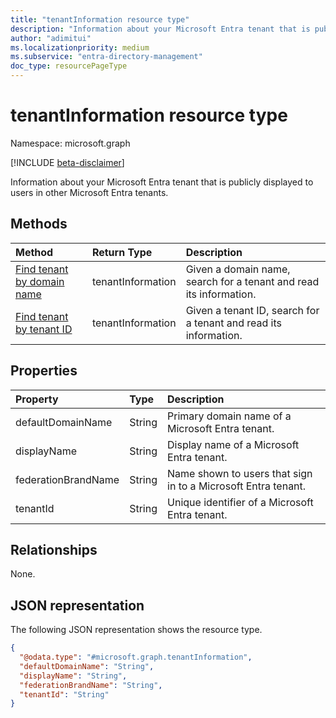 ```yaml
---
title: "tenantInformation resource type"
description: "Information about your Microsoft Entra tenant that is publicly displayed to users in other Microsoft Entra tenants."
author: "adimitui"
ms.localizationpriority: medium
ms.subservice: "entra-directory-management"
doc_type: resourcePageType
---
```


# tenantInformation resource type

Namespace: microsoft.graph

[!INCLUDE [beta-disclaimer](../../includes/beta-disclaimer.md)]

Information about your Microsoft Entra tenant that is publicly displayed to users in other Microsoft Entra tenants.

## Methods

| Method       | Return Type | Description |
|:-------------|:------------|:------------|
| [Find tenant by domain name](../api/tenantrelationship-findtenantinformationbydomainname.md) | tenantInformation | Given a domain name, search for a tenant and read its information. |
| [Find tenant by tenant ID](../api/tenantrelationship-findtenantinformationbytenantid.md) | tenantInformation | Given a tenant ID, search for a tenant and read its information. |

## Properties

|Property|Type|Description|
|:---|:---|:---|
| defaultDomainName | String | Primary domain name of a Microsoft Entra tenant. |
| displayName | String | Display name of a Microsoft Entra tenant. |
| federationBrandName | String | Name shown to users that sign in to a Microsoft Entra tenant. |
| tenantId | String | Unique identifier of a Microsoft Entra tenant. |

## Relationships

None.

## JSON representation

The following JSON representation shows the resource type.

<!-- {
  "blockType": "resource",
  "keyProperty": "id",
  "@odata.type": "microsoft.graph.tenantInformation",
  "openType": false
}
-->

``` json
{
  "@odata.type": "#microsoft.graph.tenantInformation",
  "defaultDomainName": "String",
  "displayName": "String",
  "federationBrandName": "String",
  "tenantId": "String"
}
```
